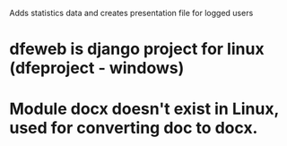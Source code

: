 Adds statistics data and creates presentation file for logged users


# dfeweb is django project for linux (dfeproject - windows)
# Module docx doesn't exist in Linux, used for converting doc to docx.
